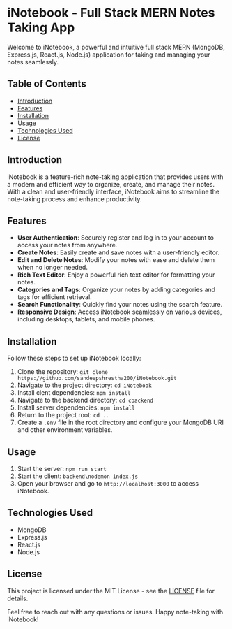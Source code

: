 # iNotebook - Full Stack MERN Notes Taking App

Welcome to iNotebook, a powerful and intuitive full stack MERN (MongoDB, Express.js, React.js, Node.js) application for taking and managing your notes seamlessly.

## Table of Contents

- [Introduction](#introduction)
- [Features](#features)
- [Installation](#installation)
- [Usage](#usage)
- [Technologies Used](#technologies-used)
- [License](#license)

## Introduction

iNotebook is a feature-rich note-taking application that provides users with a modern and efficient way to organize, create, and manage their notes. With a clean and user-friendly interface, iNotebook aims to streamline the note-taking process and enhance productivity.

## Features

- **User Authentication**: Securely register and log in to your account to access your notes from anywhere.
- **Create Notes**: Easily create and save notes with a user-friendly editor.
- **Edit and Delete Notes**: Modify your notes with ease and delete them when no longer needed.
- **Rich Text Editor**: Enjoy a powerful rich text editor for formatting your notes.
- **Categories and Tags**: Organize your notes by adding categories and tags for efficient retrieval.
- **Search Functionality**: Quickly find your notes using the search feature.
- **Responsive Design**: Access iNotebook seamlessly on various devices, including desktops, tablets, and mobile phones.

## Installation

Follow these steps to set up iNotebook locally:

1. Clone the repository: `git clone https://github.com/sandeepshrestha200/iNotebook.git`
2. Navigate to the project directory: `cd iNotebook`
3. Install clent dependencies: `npm install`
4. Navigate to the backend directory: `cd cbackend`
5. Install server dependencies: `npm install`
6. Return to the project root: `cd ..`
7. Create a `.env` file in the root directory and configure your MongoDB URI and other environment variables.

## Usage

1. Start the server: `npm run start`
2. Start the client: `backend\nodemon index.js`
3. Open your browser and go to `http://localhost:3000` to access iNotebook.

## Technologies Used

- MongoDB
- Express.js
- React.js
- Node.js

## License

This project is licensed under the MIT License - see the [LICENSE](LICENSE) file for details.

Feel free to reach out with any questions or issues. Happy note-taking with iNotebook!
